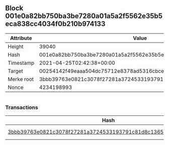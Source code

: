 ## Block 001e0a82bb750ba3be7280a01a5a2f5562e35b5eca838cc4034f0b210b974133

Attribute | Value
--- | ---
Height | 39040
Hash | 001e0a82bb750ba3be7280a01a5a2f5562e35b5eca838cc4034f0b210b974133
Timestamp | 2021-04-25T02:42:38+00:00
Target | 00254142f49eaaa504dc75712e8378ad5316cbcead634704b3734b6271167cc4
Merke root | 3bbb39763e0821c3078f27281a3724533193791c81d8c13650c3c1e5c5e9ccaa
Nonce | 4234198993

```

```

### Transactions

Hash | Amount
--- | ---
[3bbb39763e0821c3078f27281a3724533193791c81d8c13650c3c1e5c5e9ccaa](3bbb39763e0821c3078f27281a3724533193791c81d8c13650c3c1e5c5e9ccaa.md) | 10.00000000 SKEPTI 
